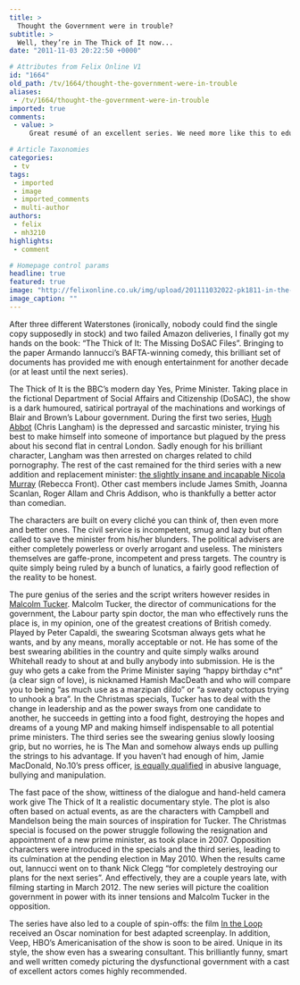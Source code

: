 ```yaml
---
title: >
  Thought the Government were in trouble?
subtitle: >
  Well, they’re in The Thick of It now...
date: "2011-11-03 20:22:50 +0000"

# Attributes from Felix Online V1
id: "1664"
old_path: /tv/1664/thought-the-government-were-in-trouble
aliases:
 - /tv/1664/thought-the-government-were-in-trouble
imported: true
comments:
 - value: >
     Great resumé of an excellent series. We need more like this to educate the next generation of bummy leaders. Murdoch can role over - we dont need him to wantonly hack everyone when its all public domain.,I can't wait until their take on phone-hacking and nick clegg

# Article Taxonomies
categories:
 - tv
tags:
 - imported
 - image
 - imported_comments
 - multi-author
authors:
 - felix
 - mh3210
highlights:
 - comment

# Homepage control params
headline: true
featured: true
image: "http://felixonline.co.uk/img/upload/201111032022-pk1811-in-the-thick-of-it.jpg"
image_caption: ""
---
```


After three different Waterstones (ironically, nobody could find the single copy supposedly in stock) and two failed Amazon deliveries, I finally got my hands on the book: “The Thick of It: The Missing DoSAC Files”. Bringing to the paper Armando Iannucci’s BAFTA-winning comedy, this brilliant set of documents has provided me with enough entertainment for another decade (or at least until the next series).

The Thick of It is the BBC’s modern day Yes, Prime Minister. Taking place in the fictional Department of Social Affairs and Citizenship (DoSAC), the show is a dark humoured, satirical portrayal of the machinations and workings of Blair and Brown’s Labour government. During the first two series, [Hugh Abbot](http://www.youtube.com/watch?v=thFwtJgoo7Y) (Chris Langham) is the depressed and sarcastic minister, trying his best to make himself into someone of importance but plagued by the press about his second flat in central London. Sadly enough for his brilliant character, Langham was then arrested on charges related to child pornography. The rest of the cast remained for the third series with a new addition and replacement minister: [the slightly insane and incapable Nicola Murray](http://www.youtube.com/watch?v=ijLDJGfO5K8&feature=related) (Rebecca Front). Other cast members include James Smith, Joanna Scanlan, Roger Allam and Chris Addison, who is thankfully a better actor than comedian.

The characters are built on every cliché you can think of, then even more and better ones. The civil service is incompetent, smug and lazy but often called to save the minister from his/her blunders. The political advisers are either completely powerless or overly arrogant and useless. The ministers themselves are gaffe-prone, incompetent and press targets. The country is quite simply being ruled by a bunch of lunatics, a fairly good reflection of the reality to be honest.

The pure genius of the series and the script writers however resides in [Malcolm Tucker](http://www.youtube.com/watch?v=JjAyazqtQj8). Malcolm Tucker, the director of communications for the government, the Labour party spin doctor, the man who effectively runs the place is, in my opinion, one of the greatest creations of British comedy. Played by Peter Capaldi, the swearing Scotsman always gets what he wants, and by any means, morally acceptable or not. He has some of the best swearing abilities in the country and quite simply walks around Whitehall ready to shout at and bully anybody into submission. He is the guy who gets a cake from the Prime Minister saying “happy birthday c*nt” (a clear sign of love), is nicknamed Hamish MacDeath and who will compare you to being “as much use as a marzipan dildo” or “a sweaty octopus trying to unhook a bra”. In the Christmas specials, Tucker has to deal with the change in leadership and as the power sways from one candidate to another, he succeeds in getting into a food fight, destroying the hopes and dreams of a young MP and making himself indispensable to all potential prime ministers. The third series see the swearing genius slowly loosing grip, but no worries, he is The Man and somehow always ends up pulling the strings to his advantage. If you haven’t had enough of him, Jamie MacDonald, No.10’s press officer, [is equally qualified](http://www.youtube.com/watch?v=pzszTRCoj44) in abusive language, bullying and manipulation.

The fast pace of the show, wittiness of the dialogue and hand-held camera work give The Thick of It a realistic documentary style. The plot is also often based on actual events, as are the characters with Campbell and Mandelson being the main sources of inspiration for Tucker. The Christmas special is focused on the power struggle following the resignation and appointment of a new prime minister, as took place in 2007. Opposition characters were introduced in the specials and the third series, leading to its culmination at the pending election in May 2010. When the results came out, Iannucci went on to thank Nick Clegg “for completely destroying our plans for the next series”. And effectively, they are a couple years late, with filming starting in March 2012. The new series will picture the coalition government in power with its inner tensions and Malcolm Tucker in the opposition.

The series have also led to a couple of spin-offs: the film [In the Loop](http://www.youtube.com/watch?v=dQrqMkCuHqA) received an Oscar nomination for best adapted screenplay. In addition, Veep, HBO’s Americanisation of the show is soon to be aired. Unique in its style, the show even has a swearing consultant. This brilliantly funny, smart and well written comedy picturing the dysfunctional government with a cast of excellent actors comes highly recommended.
